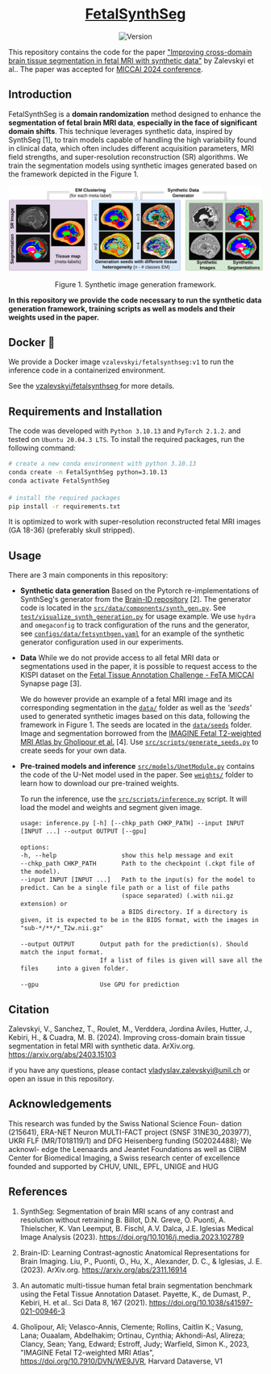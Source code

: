 <div align="center">

# [FetalSynthSeg](https://arxiv.org/abs/2403.15103)
![Version](https://img.shields.io/badge/version-1.0.0-blue)
</div>


This repository contains the code for the paper ["Improving cross-domain brain tissue segmentation in fetal MRI with synthetic data"](https://arxiv.org/abs/2403.15103)  by Zalevskyi et al.. The paper was accepted for  [MICCAI 2024 conference](https://conferences.miccai.org/2024/en/default.asp).

## Introduction
FetalSynthSeg is a **domain randomization** method designed to enhance the **segmentation of fetal brain MRI data**, **especially in the face of significant domain shifts**. This technique leverages synthetic data, inspired by SynthSeg [1], to train models capable of handling the high variability found in clinical data, which often includes different acquisition parameters, MRI field strengths, and super-resolution reconstruction (SR) algorithms. We train the segmentation models using synthetic images generated based on the framework depicted in the Figure 1.

<div align="center">

<img src="markdown_assets/FSS_recap.png" width="800">
<p>Figure 1. Synthetic image generation framework.</p>

</div>

**In this repository we provide the code necessary to run the synthetic data generation framework, training scripts as well as models and their weights used in the paper.**

## Docker 🐳 
We provide a Docker image `vzalevskyi/fetalsynthseg:v1` to run the inference code in a containerized environment. 

See the [vzalevskyi/fetalsynthseg
](https://hub.docker.com/r/vzalevskyi/fetalsynthseg) for more details.



## Requirements and Installation
The code was developed with `Python 3.10.13` and `PyTorch 2.1.2`. and tested on `Ubuntu 20.04.3 LTS`. To install the required packages, run the following command:

```bash
# create a new conda environment with python 3.10.13
conda create -n FetalSynthSeg python=3.10.13
conda activate FetalSynthSeg

# install the required packages
pip install -r requirements.txt
```

It is optimized to work with super-resolution reconstructed fetal MRI images (GA 18-36) (preferably skull stripped).

## Usage
There are 3 main components in this repository:

* **Synthetic data generation** Based on the Pytorch re-implementations of SynthSeg's generator from the [Brain-ID repository](https://github.com/peirong26/Brain-ID/tree/main?tab=readme-ov-file)  [2]. The generator code is located in the [`src/data/components/synth_gen.py`](src/data/components/synth_gen.py). See [`test/visualize_synth_generation.py`](test/visualize_synth_generation.py) for usage example. We use `hydra` and `omegaconfig` to track configuration of the runs and the generator, see [`configs/data/fetsynthgen.yaml`](configs/data/fetsynthgen.yaml) for an example of the synthetic generator configuration used in our experiments.

* **Data** While we do not provide access to all fetal MRI data or segmentations used in the paper, it is possible to request access to the KISPI dataset on the [Fetal Tissue Annotation Challenge - FeTA MICCAI](https://www.synapse.org/Synapse:syn25649159/wiki/610007) Synapse page [3].

    We do however provide an example of a fetal MRI image and its corresponding segmentation in the [`data/`](data/) folder as well as the *'seeds'* used to generated synthetic images based on this data, following the framework in Figure 1. The seeds are located in the [`data/seeds`](data/seeds) folder. Image and segmentation borrowed from the [IMAGINE Fetal T2-weighted MRI Atlas by Gholipour et al.](https://doi.org/10.7910/DVN/WE9JVR) [4]. Use [`src/scripts/generate_seeds.py`](src/scripts/generate_seeds.py) to create seeds for your own data.

* **Pre-trained models and inference** [`src/models/UnetModule.py`](src/models/UnetModule.py) contains the code of the U-Net model used in the paper. See [`weights/`](weights/) folder to learn how to download our pre-trained weights.

    To run the inference, use the [`src/scripts/inference.py`](src/scripts/inference.py) script. It will load the model and weights and segment given image.

    ```
    usage: inference.py [-h] [--chkp_path CHKP_PATH] --input INPUT [INPUT ...] --output OUTPUT [--gpu]

    options:
    -h, --help                  show this help message and exit
    --chkp_path CHKP_PATH       Path to the checkpoint (.ckpt file of the model).
    --input INPUT [INPUT ...]   Path to the input(s) for the model to predict. Can be a single file path or a list of file paths
                                (space separated) (.with nii.gz extension) or
                                a BIDS directory. If a directory is given, it is expected to be in the BIDS format, with the images in "sub-*/**/*_T2w.nii.gz"
    
    --output OUTPUT       Output path for the prediction(s). Should match the input format.
                          If a list of files is given will save all the files     into a given folder.
    
    --gpu                 Use GPU for prediction
  ```

## Citation
Zalevskyi, V., Sanchez, T., Roulet, M., Verddera, Jordina Aviles, Hutter, J., Kebiri, H., & Cuadra, M. B. (2024). Improving cross-domain brain tissue segmentation in fetal MRI with synthetic data. ArXiv.org. https://arxiv.org/abs/2403.15103

if you have any questions, please contact [vladyslav.zalevskyi@unil.ch](mailto:vladyslav.zalevskyi@unil.ch) or open an issue in this repository.

## Acknowledgements
This research was funded by the Swiss National Science Foun-
dation (215641), ERA-NET Neuron MULTI-FACT project (SNSF 31NE30_203977),
UKRI FLF (MR/T018119/1) and DFG Heisenberg funding (502024488); We acknowl-
edge the Leenaards and Jeantet Foundations as well as CIBM Center for Biomedical
Imaging, a Swiss research center of excellence founded and supported by CHUV, UNIL,
EPFL, UNIGE and HUG
## References
1. SynthSeg: Segmentation of brain MRI scans of any contrast and resolution without retraining
B. Billot, D.N. Greve, O. Puonti, A. Thielscher, K. Van Leemput, B. Fischl, A.V. Dalca, J.E. Iglesias
Medical Image Analysis (2023). https://doi.org/10.1016/j.media.2023.102789

2. Brain-ID: Learning Contrast-agnostic Anatomical Representations for Brain Imaging. Liu, P., Puonti, O., Hu, X., Alexander, D. C., & Iglesias, J. E. (2023).   ArXiv.org. https://arxiv.org/abs/2311.16914

3. An automatic multi-tissue human fetal brain segmentation benchmark using the Fetal Tissue Annotation Dataset. Payette, K., de Dumast, P., Kebiri, H. et al.. Sci Data 8, 167 (2021). https://doi.org/10.1038/s41597-021-00946-3

4. Gholipour, Ali; Velasco-Annis, Clemente; Rollins, Caitlin K.; Vasung, Lana; Ouaalam, Abdelhakim; Ortinau, Cynthia; Akhondi-Asl, Alireza; Clancy, Sean; Yang, Edward; Estroff, Judy; Warfield, Simon K., 2023, "IMAGINE Fetal T2-weighted MRI Atlas", https://doi.org/10.7910/DVN/WE9JVR, Harvard Dataverse, V1
